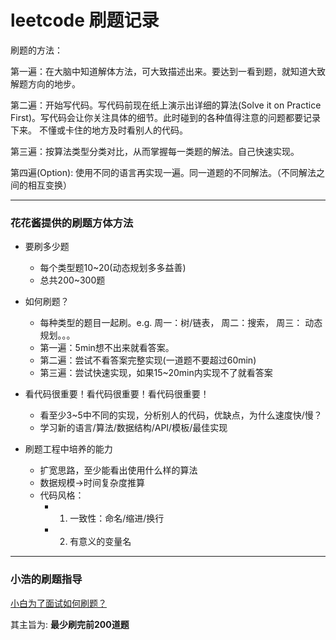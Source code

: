 # leetcode 刷题记录
刷题的方法：

第一遍：在大脑中知道解体方法，可大致描述出来。要达到一看到题，就知道大致解题方向的地步。

第二遍：开始写代码。写代码前现在纸上演示出详细的算法(Solve it on Practice First)。写代码会让你关注具体的细节。此时碰到的各种值得注意的问题都要记录下来。
不懂或卡住的地方及时看别人的代码。

第三遍：按算法类型分类对比，从而掌握每一类题的解法。自己快速实现。

第四遍(Option): 使用不同的语言再实现一遍。同一道题的不同解法。（不同解法之间的相互变换）

---
### 花花酱提供的刷题方体方法
- 要刷多少题
    - 每个类型题10~20(动态规划多多益善)
    - 总共200~300题
- 如何刷题？
    - 每种类型的题目一起刷。e.g. 周一：树/链表， 周二：搜索， 周三： 动态规划。。。
    - 第一遍：5min想不出来就看答案。
    - 第二遍：尝试不看答案完整实现(一道题不要超过60min)
    - 第三遍：尝试快速实现，如果15~20min内实现不了就看答案
- 看代码很重要！看代码很重要！看代码很重要！
    - 看至少3~5中不同的实现，分析别人的代码，优缺点，为什么速度快/慢？
    - 学习新的语言/算法/数据结构/API/模板/最佳实现

- 刷题工程中培养的能力
    - 扩宽思路，至少能看出使用什么样的算法
    - 数据规模->时间复杂度推算
    - 代码风格：
        - 1. 一致性：命名/缩进/换行
        - 2. 有意义的变量名
---
### 小浩的刷题指导
[小白为了面试如何刷题？](https://mp.weixin.qq.com/s?__biz=MzI2NjI5MzU2Nw==&mid=2247484610&idx=1&sn=5eacddaf9a3460f762f3358700675366&chksm=ea911c92dde695843afd6ae475de28b6eb7a2c665e0cf7ee187fadefb2f5c84764bec423fd2b&mpshare=1&scene=1&srcid=0510li97q2QYHjzNTYF3ibDf&sharer_sharetime=1589088858763&sharer_shareid=a600b6210a5da2df27ef87c49cf6f859&key=1afad850a7d33676db4db8437b04750cab2979c06169edca723616b420e898056a060bb76a67d35ac09a93b55fac3c6dd3a339d012d972698b4c0f394c67c45f2d38b4739076ff6f5dad6f9bb9b15d84&ascene=1&uin=MjcxNDI2ODQ0Mg%3D%3D&devicetype=Windows+10+x64&version=62090070&lang=zh_CN&exportkey=AVbYmi7aj19dH3ylF32CCV8%3D&pass_ticket=irxtw6bDyuRQNumOVCbHPV%2FnfpwK6cD7sNnRRPZb39ioX1OOh%2FGrwRU3p61RrOsl)

其主旨为: **最少刷完前200道题**

